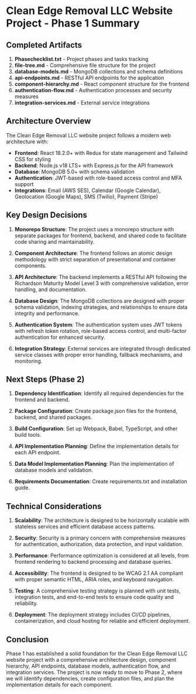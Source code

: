 # Clean Edge Removal LLC Website Project - Phase 1 Summary

## Completed Artifacts

1. **Phasechecklist.txt** - Project phases and tasks tracking
2. **file-tree.md** - Comprehensive file structure for the project
3. **database-models.md** - MongoDB collections and schema definitions
4. **api-endpoints.md** - RESTful API endpoints for the application
5. **component-hierarchy.md** - React component structure for the frontend
6. **authentication-flow.md** - Authentication processes and security measures
7. **integration-services.md** - External service integrations

## Architecture Overview

The Clean Edge Removal LLC website project follows a modern web architecture with:

- **Frontend**: React 18.2.0+ with Redux for state management and Tailwind CSS for styling
- **Backend**: Node.js v18 LTS+ with Express.js for the API framework
- **Database**: MongoDB 5.0+ with schema validation
- **Authentication**: JWT-based with role-based access control and MFA support
- **Integrations**: Email (AWS SES), Calendar (Google Calendar), Geolocation (Google Maps), SMS (Twilio), Payment (Stripe)

## Key Design Decisions

1. **Monorepo Structure**: The project uses a monorepo structure with separate packages for frontend, backend, and shared code to facilitate code sharing and maintainability.

2. **Component Architecture**: The frontend follows an atomic design methodology with strict separation of presentational and container components.

3. **API Architecture**: The backend implements a RESTful API following the Richardson Maturity Model Level 3 with comprehensive validation, error handling, and documentation.

4. **Database Design**: The MongoDB collections are designed with proper schema validation, indexing strategies, and relationships to ensure data integrity and performance.

5. **Authentication System**: The authentication system uses JWT tokens with refresh token rotation, role-based access control, and multi-factor authentication for enhanced security.

6. **Integration Strategy**: External services are integrated through dedicated service classes with proper error handling, fallback mechanisms, and monitoring.

## Next Steps (Phase 2)

1. **Dependency Identification**: Identify all required dependencies for the frontend and backend.

2. **Package Configuration**: Create package.json files for the frontend, backend, and shared packages.

3. **Build Configuration**: Set up Webpack, Babel, TypeScript, and other build tools.

4. **API Implementation Planning**: Define the implementation details for each API endpoint.

5. **Data Model Implementation Planning**: Plan the implementation of database models and validation.

6. **Requirements Documentation**: Create requirements.txt and installation guide.

## Technical Considerations

1. **Scalability**: The architecture is designed to be horizontally scalable with stateless services and efficient database access patterns.

2. **Security**: Security is a primary concern with comprehensive measures for authentication, authorization, data protection, and input validation.

3. **Performance**: Performance optimization is considered at all levels, from frontend rendering to backend processing and database queries.

4. **Accessibility**: The frontend is designed to be WCAG 2.1 AA compliant with proper semantic HTML, ARIA roles, and keyboard navigation.

5. **Testing**: A comprehensive testing strategy is planned with unit tests, integration tests, and end-to-end tests to ensure code quality and reliability.

6. **Deployment**: The deployment strategy includes CI/CD pipelines, containerization, and cloud hosting for reliable and efficient deployment.

## Conclusion

Phase 1 has established a solid foundation for the Clean Edge Removal LLC website project with a comprehensive architecture design, component hierarchy, API endpoints, database models, authentication flow, and integration services. The project is now ready to move to Phase 2, where we will identify dependencies, create configuration files, and plan the implementation details for each component.